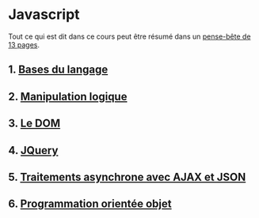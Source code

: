 # Javascript

Tout ce qui est dit dans ce cours peut être résumé dans un [pense-bête de 13 pages](/assets/img/js/js-cheatsheet.pdf).

## 1. [Bases du langage](1-bases.md)

## 2. [Manipulation logique](2-logique.md)

## 3. [Le DOM](3-dom.md)

## 4. [JQuery](4-jquery.md)

## 5. [Traitements asynchrone avec AJAX et JSON](5-ajax.md)

## 6. [Programmation orientée objet](6-poo.md)